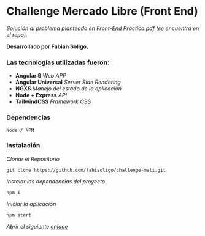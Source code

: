 # Challenge Mercado Libre (Front End)

_Solución al problema planteado en Front-End Práctico.pdf (se encuentra en el repo)._

**Desarrollado por Fabián Soligo.**



### Las tecnologías utilizadas fueron:
* **Angular 9** *Web APP*
* **Angular Universal** *Server Side Rendering*
* **NGXS** *Manejo del estado de la aplicaciòn*
* **Node +  Express**  *API*
* **TailwindCSS** *Framework CSS*


### Dependencias

```
Node / NPM
```

### Instalación

_Clonar el Repositorio_
```
git clone https://github.com/fabisoligo/challenge-meli.git
```


_Instalar las dependencias del proyecto_
```
npm i
```


_Iniciar la aplicación_
```
npm start
```


_Abrir el siguiente [enlace](http://localhost:4040)_